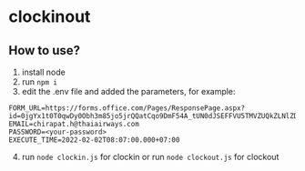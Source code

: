 # clockinout

## How to use?
1. install node
2. run `npm i`
3. edit the .env file and added the parameters, for example:
```
FORM_URL=https://forms.office.com/Pages/ResponsePage.aspx?id=0jgYx1t0T0qwDy0Obh3m85jo5jrQQatCqo9DmF54A_tUN0dJSEFFVU5TMVZUQkZLNlZDTDJONkg1Mi4u
EMAIL=chirapat.h@thaiairways.com
PASSWORD=<your-password>
EXECUTE_TIME=2022-02-02T08:07:00.000+07:00
```
4. run `node clockin.js` for clockin or run `node clockout.js` for clockout